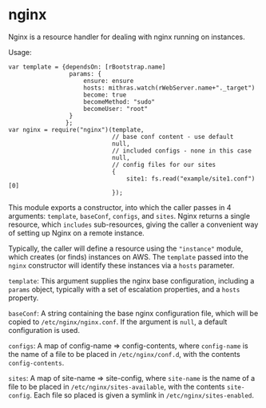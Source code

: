   
 
 # nginx
 
 Nginx is a resource handler for dealing with nginx running on instances.
 
 Usage:
 
 ```
 var template = {dependsOn: [rBootstrap.name]
                  params: {
                      ensure: ensure 
                      hosts: mithras.watch(rWebServer.name+"._target")
                      become: true
                      becomeMethod: "sudo"
                      becomeUser: "root"
                  }
                 };
 var nginx = require("nginx")(template, 
                              // base conf content - use default
                              null, 
                              // included configs - none in this case
                              null,
                              // config files for our sites
                              {
                                  site1: fs.read("example/site1.conf")[0]
                              });
 ```
 
 This module exports a constructor, into which the caller passes in
 4 arguments: `template`, `baseConf`, `configs`, and `sites`.  Nginx
 returns a single resource, which `includes` sub-resources, giving
 the caller a convenient way of setting up Nginx on a remote
 instance.
 
 Typically, the caller will define a resource using the `"instance"`
 module, which creates (or finds) instances on AWS.  The `template`
 passed into the `nginx` constructor will identify these instances
 via a `hosts` parameter.
 
 `template`: This argument supplies the nginx base configuration,
 including a `params` object, typically with a set of escalation
 properties, and a `hosts` property.
 
 `baseConf`: A string containing the base nginx configuration file,
 which will be copied to `/etc/nginx/nginx.conf`.  If the argument
 is `null`, a default configuration is used.
 
 `configs`: A map of config-name => config-contents, where
 `config-name` is the name of a file to be placed in
 `/etc/nginx/conf.d`, with the contents `config-contents`.
 
 `sites`: A map of site-name => site-config, where `site-name` is
 the name of a file to be placed in `/etc/nginx/sites-available`,
 with the contents `site-config`.  Each file so placed is given a
 symlink in `/etc/nginx/sites-enabled`.
 
 


